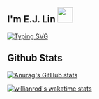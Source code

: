 ## I'm E.J. Lin <img src="https://media.giphy.com/media/hvRJCLFzcasrR4ia7z/giphy.gif" width="35">

[![Typing SVG](https://readme-typing-svg.demolab.com?font=Libre+Barcode+39+Text&size=70&duration=2000&pause=3000&color=050F2C&width=615&lines=Back+End+Developer)](https://git.io/typing-svg)


## Github Stats

[![Anurag's GitHub stats](https://github-readme-stats.vercel.app/api?username=jackal998&hide=issues&count_private=true&show_icons=true&theme=algolia)](https://github.com/anuraghazra/github-readme-stats)

[![willianrod's wakatime stats](https://github-readme-stats.vercel.app/api/wakatime?username=jackal998)](https://github.com/anuraghazra/github-readme-stats)

